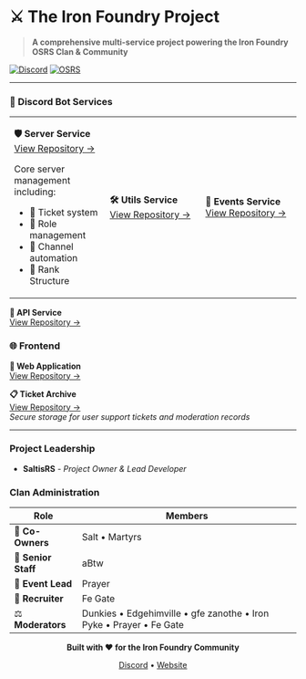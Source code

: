 # ⚔️ The Iron Foundry Project

> **A comprehensive multi-service project powering the Iron Foundry OSRS Clan & Community**

[![Discord](https://img.shields.io/badge/Discord-Join%20Us-7289da?style=for-the-badge&logo=discord&logoColor=white)](https://discord.gg/ironfoundry)
[![OSRS](https://img.shields.io/badge/OSRS-Ironman%20Community-cd7f32?style=for-the-badge)](https://ironfoundry.cc)

---

### 🤖 Discord Bot Services

<table>
<tr>
<td width="33%">

**🛡️ Server Service**  
[View Repository →](https://github.com/Iron-Foundry/discord-server)

Core server management including:
- 🎫 Ticket system
- 👥 Role management  
- 📢 Channel automation
- 🔄 Rank Structure

</td>
<td width="33%">

**🛠️ Utils Service**  
[View Repository →](https://github.com/Iron-Foundry/discord-utils)
</td>
<td width="33%">

**📅 Events Service**  
[View Repository →](https://github.com/Iron-Foundry/discord-event)
</td>
</tr>
</table>

**🔌 API Service**  
[View Repository →](https://github.com/Iron-Foundry/api-backend)

### 🌐 Frontend
**🎨 Web Application**  
[View Repository →](https://github.com/Iron-Foundry/web-app)

**📋 Ticket Archive**  
[View Repository →](https://github.com/Iron-Foundry/ticket-archive)  
*Secure storage for user support tickets and moderation records*

---

### Project Leadership
- **SaltisRS** - *Project Owner & Lead Developer*

### Clan Administration
| Role | Members |
|------|---------|
| 👑 **Co-Owners** | Salt • Martyrs |
| 🌟 **Senior Staff** | aBtw |
| 🎯 **Event Lead** | Prayer |
| 📢 **Recruiter** | Fe Gate |
| ⚖️ **Moderators** | Dunkies • Edgehimville • gfe zanothe • Iron Pyke • Prayer • Fe Gate |




<div align="center">

**Built with ❤️ for the Iron Foundry Community**

[Discord](https://discord.gg/ironfoundry) • [Website](https://ironfoundry.cc)

</div>
